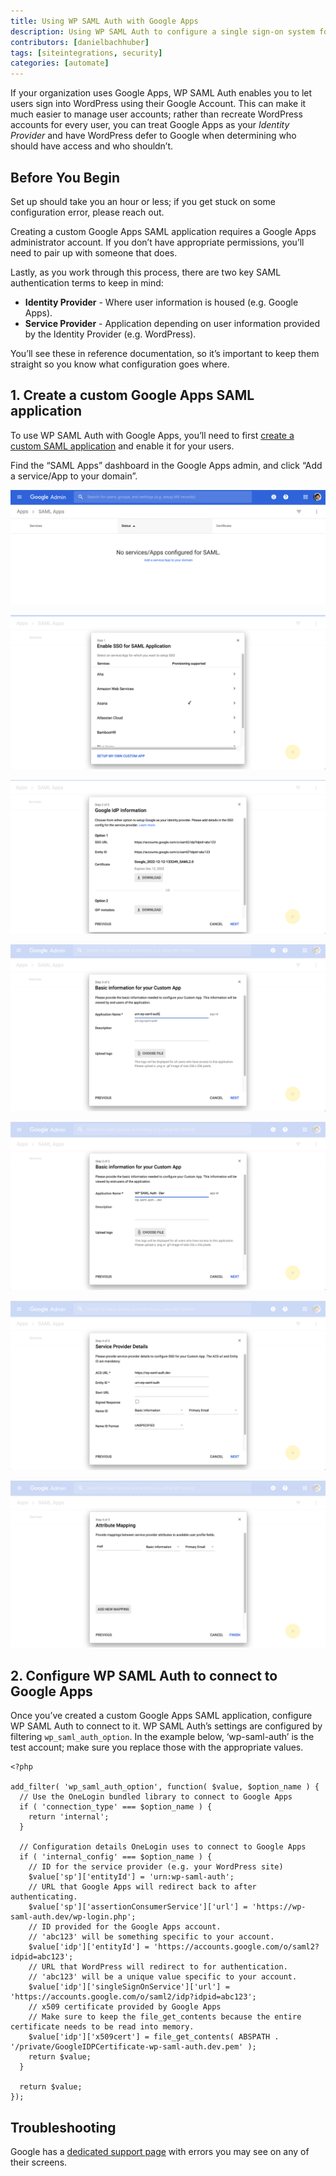 ```yaml
---
title: Using WP SAML Auth with Google Apps
description: Using WP SAML Auth to configure a single sign-on system for Google Apps on your WordPress site.
contributors: [danielbachhuber]
tags: [siteintegrations, security]
categories: [automate]
---
```

If your organization uses Google Apps, WP SAML Auth enables you to let users sign into WordPress using their Google Account. This can make it much easier to manage user accounts; rather than recreate WordPress accounts for every user, you can treat Google Apps as your *Identity Provider* and have WordPress defer to Google when determining who should have access and who shouldn’t.

## Before You Begin
Set up should take you an hour or less; if you get stuck on some configuration error, please reach out.

Creating a custom Google Apps SAML application requires a Google Apps administrator account. If you don’t have appropriate permissions, you’ll need to pair up with someone that does.

Lastly, as you work through this process, there are two key SAML authentication terms to keep in mind:


- **Identity Provider** - Where user information is housed (e.g. Google Apps).
- **Service Provider** - Application depending on user information provided by the Identity Provider (e.g. WordPress).

You’ll see these in reference documentation, so it’s important to keep them straight so you know what configuration goes where.


## 1. Create a custom Google Apps SAML application
To use WP SAML Auth with Google Apps, you’ll need to first [create a custom SAML application](https://support.google.com/a/answer/6087519) and enable it for your users.

Find the “SAML Apps” dashboard in the Google Apps admin, and click “Add a service/App to your domain”.


![Google Apps SAML No Apps](/source/docs/assets/images/wordpress-google-sso/google-admin-saml-apps.png)

![Google Apps Enable SAML](/source/docs/assets/images/wordpress-google-sso/enable-sso-for-samle-application.png)

![Google IdP Information](/source/docs/assets/images/wordpress-google-sso/google-idp-information.png)

![Google SAML Basic Info tab](/source/docs/assets/images/wordpress-google-sso/google-saml-basic-info.png)

![Google App Name](/source/docs/assets/images/wordpress-google-sso/google-saml-app-name.png)

![Google App SAML Service Provider Details](/source/docs/assets/images/wordpress-google-sso/service-provider-details.png)

![Google App Attribute Mapping](/source/docs/assets/images/wordpress-google-sso/attribute-mapping.png)



## 2. Configure WP SAML Auth to connect to Google Apps
Once you’ve created a custom Google Apps SAML application, configure WP SAML Auth to connect to it. WP SAML Auth’s settings are configured by filtering `wp_saml_auth_option`. In the example below, ‘wp-saml-auth’ is the test account; make sure you replace those with the appropriate values.


    <?php

    add_filter( 'wp_saml_auth_option', function( $value, $option_name ) {
      // Use the OneLogin bundled library to connect to Google Apps
      if ( 'connection_type' === $option_name ) {
        return 'internal';
      }

      // Configuration details OneLogin uses to connect to Google Apps
      if ( 'internal_config' === $option_name ) {
        // ID for the service provider (e.g. your WordPress site)
        $value['sp']['entityId'] = 'urn:wp-saml-auth';
        // URL that Google Apps will redirect back to after authenticating.
        $value['sp']['assertionConsumerService']['url'] = 'https://wp-saml-auth.dev/wp-login.php';
        // ID provided for the Google Apps account.
        // 'abc123' will be something specific to your account.
        $value['idp']['entityId'] = 'https://accounts.google.com/o/saml2?idpid=abc123';
        // URL that WordPress will redirect to for authentication.
        // 'abc123' will be a unique value specific to your account.
        $value['idp']['singleSignOnService']['url'] = 'https://accounts.google.com/o/saml2/idp?idpid=abc123';
        // x509 certificate provided by Google Apps
        // Make sure to keep the file_get_contents because the entire certificate needs to be read into memory.
        $value['idp']['x509cert'] = file_get_contents( ABSPATH . '/private/GoogleIDPCertificate-wp-saml-auth.dev.pem' );
        return $value;
      }

      return $value;
    });


## Troubleshooting
Google has a [dedicated support page](https://support.google.com/a/answer/6301076?hl=en) with errors you may see on any of their screens.
